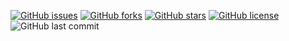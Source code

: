 [![GitHub issues](https://img.shields.io/github/issues/Mogakamo/dynamic-web-starter)](https://github.com/Mogakamo/dynamic-web-starter/issues)
[![GitHub forks](https://img.shields.io/github/forks/Mogakamo/dynamic-web-starter)](https://github.com/Mogakamo/dynamic-web-starter/network)
[![GitHub stars](https://img.shields.io/github/stars/Mogakamo/dynamic-web-starter)](https://github.com/Mogakamo/dynamic-web-starter/stargazers)
[![GitHub license](https://img.shields.io/github/license/Mogakamo/dynamic-web-starter)](https://github.com/Mogakamo/dynamic-web-starter)
![GitHub last commit](https://img.shields.io/github/last-commit/mogakamo/dynamic-web-starter)

